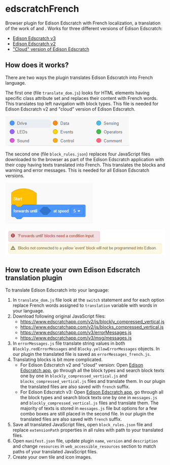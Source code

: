 # edscratchFrench
Browser plugin for Edison Edscratch with French localization, a translation of the work of <stehlikovap> and <strzinek>. Works for three different versions of Edison Edscratch:

- [Edison Edscratch v3](https://www.edscratchapp.com/v3/)
- [Edison Edscratch v2](https://www.edscratchapp.com/v2/)
- ["Cloud" version of Edison Edscratch](https://cloud.edscratchapp.com/)

## How does it works?
There are two ways the plugin translates Edison Edscratch into French language.

The first one (file `translate_dom.js`) looks for HTML elements having specific class attribute set and replaces their content with French words. This translates top left navigation with block types. This file is needed for Edison Edscratch v2 and "cloud" version of Edison Edscratch.

![Blocks navigation](./readme_images/readme_menu.png)

The second one (file `block_rules.json`) replaces four JavaScript files downloaded to the browser as part of the Edison Edscratch application with their copy having texts translated into French. This translates the blocks and warning and error messages. This is needed for all Edison Edscratch versions.

![Blocks](./readme_images/readme_blocks.png)

![Errors and warnings](./readme_images/readme_errors.png)

## How to create your own Edison Edscratch translation plugin
To translate Edison Edscratch into your language:
1. In `translate_dom.js` file look at the `switch` statement and for each option replace French words assigned to `translation` variable with words in your language.
2. Download following original JavaScript files:
   - https://www.edscratchapp.com/v2/js/blockly_compressed_vertical.js
   - https://www.edscratchapp.com/v2/js/blocks_compressed_vertical.js
   - https://www.edscratchapp.com/v3/errorMessages.js
   - https://www.edscratchapp.com/v3/msg/messages.js
3. In `errorMessages.js` file translate string values in both `Blockly.redErrorMessages` and `Blocky.yellowErrorMessages` objects. In our plugin the translated file is saved as `errorMessages_french.js`.
4. Translating blocks is bit more complicated.
   - For Edison Edscratch v2 and "cloud" version: Open [Edison Edscratch app](https://www.edscratchapp.com/v2/), go through all the block types and search block texts one by one in `blockly_compressed_vertical.js` and `blocks_compressed_vertical.js` files and translate them. In our plugin the translated files are also saved with `french` suffix.
   - For Edison Edscratch v3: Open [Edison Edscratch app](https://www.edscratchapp.com/v3/), go through all the block types and search block texts one by one in `messages.js` and `blockly_compressed_vertical.js` files and translate them. The majority of texts is stored in `messages.js` file but options for a few combo boxes are still placed in the second file. In our plugin the translated files are also saved with `french` suffix.
6. Save all translated JavaScript files, open `block_rules.json` file and replace `extensionPath` properties in all rules with path to your translated files.
7. Open `manifest.json` file, update plugin `name`, `version` and `description` and change `resources` in `web_accessible_resources` section to match paths of your translated JavaScript files.
8. Create your own tile and icon images.

